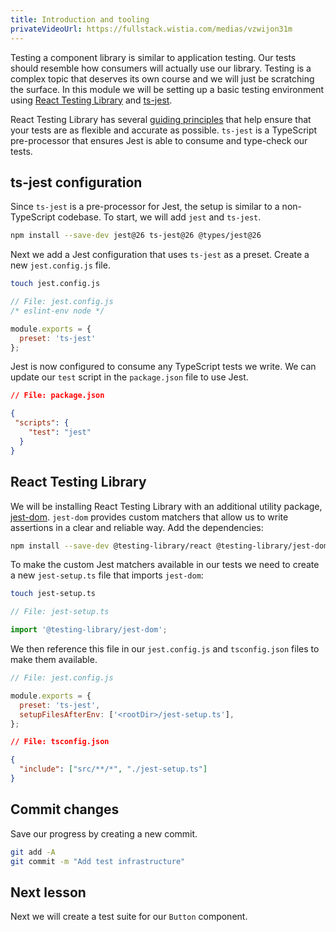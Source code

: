 ```yaml
---
title: Introduction and tooling
privateVideoUrl: https://fullstack.wistia.com/medias/vzwijon31m
---
```


Testing a component library is similar to application testing. Our tests should resemble how consumers will actually use our library. Testing is a complex topic that deserves its own course and we will just be scratching the surface.  In this module we will be setting up a basic testing environment using [React Testing Library](https://testing-library.com/docs/react-testing-library/intro) and [ts-jest](https://kulshekhar.github.io/ts-jest/).

React Testing Library has several [guiding principles](https://testing-library.com/docs/guiding-principles) that help ensure that your tests are as flexible and accurate as possible. `ts-jest` is a TypeScript pre-processor that ensures Jest is able to consume and type-check our tests.

## ts-jest configuration

Since `ts-jest` is a pre-processor for Jest, the setup is similar to a non-TypeScript codebase. To start, we will add `jest` and `ts-jest`.

```bash
npm install --save-dev jest@26 ts-jest@26 @types/jest@26
```

Next we add a Jest configuration that uses `ts-jest` as a preset. Create a new `jest.config.js` file.

```bash
touch jest.config.js
```

```js
// File: jest.config.js
/* eslint-env node */

module.exports = {
  preset: 'ts-jest'
};
```

Jest is now configured to consume any TypeScript tests we write. We can update our `test` script in the `package.json` file to use Jest.

```json
// File: package.json

{
 "scripts": {
    "test": "jest"
  }
}
```

## React Testing Library

We will be installing React Testing Library with an additional utility package, [jest-dom](https://github.com/testing-library/jest-dom). `jest-dom` provides custom matchers that allow us to write assertions in a clear and reliable way. Add the dependencies:

```bash
npm install --save-dev @testing-library/react @testing-library/jest-dom
```

To make the custom Jest matchers available in our tests we need to create a new `jest-setup.ts` file that imports `jest-dom`:

```bash
touch jest-setup.ts
```

```ts
// File: jest-setup.ts

import '@testing-library/jest-dom';
```

We then reference this file in our `jest.config.js` and `tsconfig.json` files to make them available.

```js
// File: jest.config.js

module.exports = {
  preset: 'ts-jest',
  setupFilesAfterEnv: ['<rootDir>/jest-setup.ts'],
};
```

```json
// File: tsconfig.json

{
  "include": ["src/**/*", "./jest-setup.ts"]
}
```

## Commit changes

Save our progress by creating a new commit.

```bash
git add -A
git commit -m "Add test infrastructure"
```

## Next lesson

Next we will create a test suite for our `Button` component.
